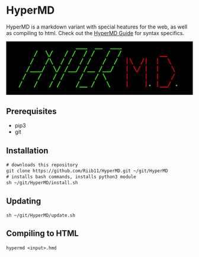 # HyperMD

HyperMD is a markdown variant with special heatures for the web, as well as compiling to html. Check out the [HyperMD Guide](https://github.com/Riib11/HyperMD/wiki/HyperMD---Guide) for syntax specifics.

![](hypermd.png)

## Prerequisites

- pip3
- git

## Installation

    # downloads this repository
    git clone https://github.com/Riib11/HyperMD.git ~/git/HyperMD
    # installs bash commands, installs python3 module
    sh ~/git/HyperMD/install.sh

## Updating

    sh ~/git/HyperMD/update.sh

## Compiling to HTML

    hypermd <input>.hmd